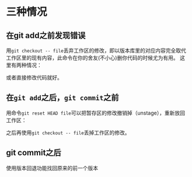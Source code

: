 # 三种情况

## 在git add之前发现错误
用`git checkout -- file`丢弃工作区的修改，即以版本库里的对应内容完全取代工作区里的现有内容，此命令在你的舍友(不小心)删你代码的时候尤为有用。
这里有两种情况：

或者直接修改代码就好。

## 在`git add`之后，`git commit`之前
用命令`git reset HEAD file`可以把暂存区的修改撤销掉（unstage），重新放回工作区：

之后再使用`git checkout -- file`丢掉工作区的修改。

## git commit之后
使用版本回退功能找回原来的前一个版本